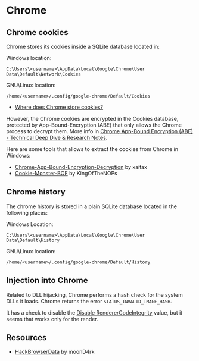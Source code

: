 # Chrome

## Chrome cookies

Chrome stores its cookies inside a SQLite database located in:

Windows location:
```
C:\Users\<username>\AppData\Local\Google\Chrome\User Data\Default\Network\Cookies
```

GNU\Linux location:
```
/home/<username>/.config/google-chrome/Default/Cookies
```

- [Where does Chrome store cookies?](https://stackoverflow.com/questions/31021764/where-does-chrome-store-cookies)


However, the Chrome cookies are encrypted in the Cookies database,
protected by App-Bound-Encryption (ABE) that only allows the Chrome
process to decrypt them. More info in [Chrome App-Bound Encryption (ABE) - Technical Deep Dive & Research Notes](https://github.com/xaitax/Chrome-App-Bound-Encryption-Decryption/blob/main/docs/RESEARCH.md).


Here are some tools that allows to extract
the cookies from Chrome in Windows:

- [Chrome-App-Bound-Encryption-Decryption](https://github.com/xaitax/Chrome-App-Bound-Encryption-Decryption) by xaitax
- [Cookie-Monster-BOF](https://github.com/KingOfTheNOPs/cookie-monster) by KingOfTheNOPs


## Chrome history

The chrome history is stored in a plain SQLite database located in the
following places:

Windows Location:
```
C:\Users\<username>\AppData\Local\Google\Chrome\User Data\Default\History
```

GNU\Linux location:
```
/home/<username>/.config/google-chrome/Default/History
```

## Injection into Chrome

Related to DLL hijacking, Chrome performs a hash check for the system DLLs it
loads. Chrome returns the error `STATUS_INVALID_IMAGE_HASH`.

It has a check to disable the [Disable RendererCodeIntegrity](https://www.technipages.com/fix-google-chrome-status_invalid_image_hash-error/#1_Disable_RendererCodeIntegrity)
value, but it seems that works only for the render.


## Resources

- [HackBrowserData](https://github.com/moonD4rk/HackBrowserData) by moonD4rk
